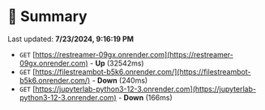 # 📖 Summary
Last updated: **7/23/2024, 9:16:19 PM**

- `GET` [https://restreamer-09gx.onrender.com](https://restreamer-09gx.onrender.com) - **Up** (32542ms)
- `GET` [https://filestreambot-b5k6.onrender.com/](https://filestreambot-b5k6.onrender.com/) - **Down** (240ms)
- `GET` [https://jupyterlab-python3-12-3.onrender.com](https://jupyterlab-python3-12-3.onrender.com) - **Down** (166ms)
